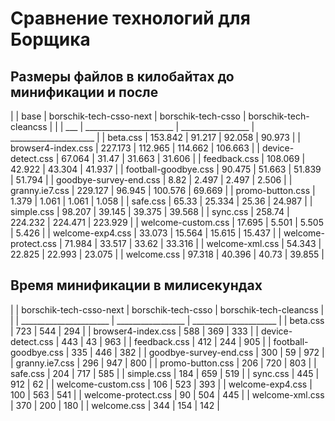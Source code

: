 
# Сравнение технологий для Борщика

## Размеры файлов в килобайтах до минификации и после
|  | base | borschik-tech-csso-next | borschik-tech-csso | borschik-tech-cleancss |
	|  | ___ | ______________________ | _________________ | _____________________ |
| beta.css | 153.842 | 91.217 | 92.058 | 90.973 |
| browser4-index.css | 227.173 | 112.965 | 114.662 | 106.663 |
| device-detect.css | 67.064 | 31.47 | 31.663 | 31.606 |
| feedback.css | 108.069 | 42.922 | 43.304 | 41.937 |
| football-goodbye.css | 90.475 | 51.663 | 51.839 | 51.794 |
| goodbye-survey-end.css | 8.82 | 2.497 | 2.497 | 2.506 |
| granny.ie7.css | 229.127 | 96.945 | 100.576 | 69.669 |
| promo-button.css | 1.379 | 1.061 | 1.061 | 1.058 |
| safe.css | 65.33 | 25.334 | 25.36 | 24.987 |
| simple.css | 98.207 | 39.145 | 39.375 | 39.568 |
| sync.css | 258.74 | 224.232 | 224.471 | 223.929 |
| welcome-custom.css | 17.695 | 5.501 | 5.505 | 5.426 |
| welcome-exp4.css | 33.073 | 15.564 | 15.615 | 15.437 |
| welcome-protect.css | 71.984 | 33.517 | 33.62 | 33.316 |
| welcome-xml.css | 54.343 | 22.825 | 22.993 | 23.075 |
| welcome.css | 97.318 | 40.396 | 40.73 | 39.855 |

## Время минификации в милисекундах
|  | borschik-tech-csso-next | borschik-tech-csso | borschik-tech-cleancss |
	|  | ______________________ | _________________ | _____________________ |
| beta.css | 723 | 544 | 294 |
| browser4-index.css | 588 | 369 | 333 |
| device-detect.css | 443 | 43 | 963 |
| feedback.css | 412 | 244 | 905 |
| football-goodbye.css | 335 | 446 | 382 |
| goodbye-survey-end.css | 300 | 59 | 972 |
| granny.ie7.css | 296 | 947 | 800 |
| promo-button.css | 206 | 720 | 803 |
| safe.css | 204 | 717 | 585 |
| simple.css | 184 | 659 | 519 |
| sync.css | 445 | 912 | 62 |
| welcome-custom.css | 106 | 523 | 393 |
| welcome-exp4.css | 100 | 563 | 541 |
| welcome-protect.css | 90 | 504 | 445 |
| welcome-xml.css | 370 | 200 | 180 |
| welcome.css | 344 | 154 | 142 |
